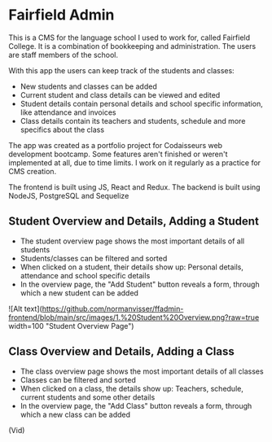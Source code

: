 # Fairfield Admin
This is a CMS for the language school I used to work for, called Fairfield College. It is a combination of bookkeeping and administration. The users are staff members of the school. 

With this app the users can keep track of the students and classes:
- New students and classes can be added
- Current student and class details can be viewed and edited
- Student details contain personal details and school specific information, like attendance and invoices
- Class details contain its teachers and students, schedule and more specifics about the class

The app was created as a portfolio project for Codaisseurs web development bootcamp. Some features aren't finished or weren't implemented at all, due to time limits. I work on it regularly as a practice for CMS creation. 

The frontend is built using JS, React and Redux.
The backend is built using NodeJS, PostgreSQL and Sequelize

## Student Overview and Details, Adding a Student
- The student overview page shows the most important details of all students
- Students/classes can be filtered and sorted
- When clicked on a student, their details show up: Personal details, attendance and school specific details
- In the overview page, the "Add Student" button reveals a form, through which a new student can be added


![Alt text](https://github.com/normanvisser/ffadmin-frontend/blob/main/src/images/1.%20Student%20Overview.png?raw=true width=100 "Student Overview Page")


## Class Overview and Details, Adding a Class
- The class overview page shows the most important details of all classes
- Classes can be filtered and sorted
- When clicked on a class, the details show up: Teachers, schedule, current students and some other details
- In the overview page, the "Add Class" button reveals a form, through which a new class can be added

(Vid)

